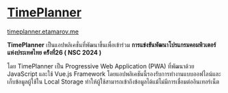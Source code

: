 # [TimePlanner](timeplanner.etamarov.me)
[timeplanner.etamarov.me](timeplanner.etamarov.me)

**TimePlanner** เป็นแอปพลิเคชั่นที่พัฒนาขึ้นเพื่อเข้าร่วม **การแข่งขันพัฒนาโปรแกรมคอมพิวเตอร์แห่งประเทศไทย คร้ังที่26 ( NSC 2024 )**

โดย TimePlanner เป็น Progressive Web Application (PWA) ที่พัฒนาด้วย JavaScript และใช้ Vue.js Framework โดยแอปพลิเคชันนี้รองรับการทำงานแบบออฟไลน์และเก็บข้อมูลผู้ใช้ใน Local Storage ทำให้ผู้ใช้สามารถเข้าถึงข้อมูลได้แม้ไม่มีการเชื่อมต่ออินเทอร์เน็ต
